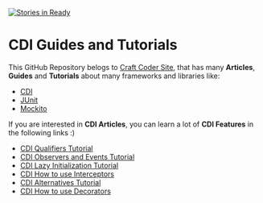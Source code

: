 [![Stories in Ready](https://badge.waffle.io/craft-coder/cdi-guide-tutorials.png?label=ready&title=Ready)](https://waffle.io/craft-coder/cdi-guide-tutorials)
# CDI Guides and Tutorials

This GitHub Repository belogs to [Craft Coder Site](http://craft-coder.com/?utm_source=github&utm_medium=cdi-guide-tutorials&utm_term=cdi-java), that has many **Articles**, **Guides** and **Tutorials** about many frameworks and libraries like:

- [CDI](http://craft-coder.com/cdi-guides-posts-news-and-tutorials/?utm_source=github&utm_medium=cdi-guide-tutorials&utm_term=cdi-java)
- [JUnit](http://craft-coder.com/junit-guides-tutorials-blog-posts-and-news/?utm_source=github&utm_medium=cdi-guide-tutorials&utm_term=junit-java)
- [Mockito](http://craft-coder.com/mockito-guides-tutorials-blog-posts-and-news/?utm_source=github&utm_medium=cdi-guide-tutorials&utm_term=mockito-java)

If you are interested in **CDI Articles**, you can learn a lot of **CDI Features** in the following links :)

- [CDI Qualifiers Tutorial](http://craft-coder.com/cdi-qualifiers-dependency-injection-java-tutorial/?utm_source=github&utm_medium=cdi-tutorial-guide&utm_term=cdi-java)
- [CDI Observers and Events Tutorial](http://craft-coder.com/cdi-events-and-observers-java-tutorial/?utm_source=github&utm_medium=cdi-tutorial-guide&utm_term=cdi-java)
- [CDI Lazy Initialization Tutorial](http://craft-coder.com/cdi-lazy-initialization-java-tutorial/?utm_source=github&utm_medium=cdi-tutorial-guide&utm_term=cdi-java)
- [CDI How to use Interceptors](http://craft-coder.com/cdi-interceptors-dependency-injection-java-tutorial/?utm_source=github&utm_medium=cdi-tutorial-guide&utm_term=cdi-java)
- [CDI Alternatives Tutorial](http://craft-coder.com/cdi-alternatives-dependency-injection-java-tutorial/?utm_source=github&utm_medium=cdi-tutorial-guide&utm_term=cdi-java)
- [CDI How to use Decorators](http://craft-coder.com/cdi-decorators-dependency-injection-java-tutorial/?utm_source=github&utm_medium=cdi-tutorial-guide&utm_term=cdi-java)
